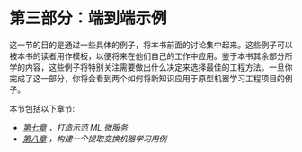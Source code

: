 

# 第三部分：端到端示例

这一节的目的是通过一些具体的例子，将本书前面的讨论集中起来。这些例子可以被本书的读者用作模板，以便将来在他们自己的工作中应用。鉴于本书其余部分所学的内容，这些例子将特别关注需要做出什么决定来选择最佳的工程方法。一旦你完成了这一部分，你将会看到两个如何将新知识应用于原型机器学习工程项目的例子。

本节包括以下章节:

*   [*第七章*](B17343_07_Final_JC_ePub.xhtml#_idTextAnchor141) *，打造示范 ML 微服务*
*   [*第八章*](B17343_08_Final_JC_ePub.xhtml#_idTextAnchor150) *，构建一个提取变换机器学习用例*